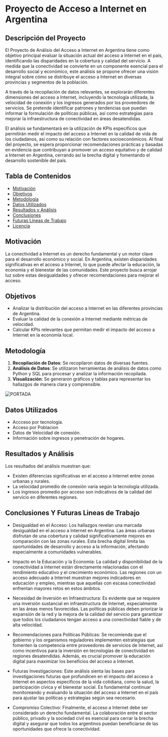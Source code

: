 # Proyecto de Acceso a Internet en Argentina

## Descripción del Proyecto

El Proyecto de Análisis del Acceso a Internet en Argentina tiene como objetivo principal evaluar la situación actual del acceso a Internet en el país, identificando las disparidades en la cobertura y calidad del servicio. A medida que la conectividad se convierte en un componente esencial para el desarrollo social y económico, este análisis se propone ofrecer una visión integral sobre cómo se distribuye el acceso a Internet en diversas provincias y segmentos de la población.

A través de la recopilación de datos relevantes, se explorarán diferentes dimensiones del acceso a Internet, incluyendo la tecnología utilizada, la velocidad de conexión y los ingresos generados por los proveedores de servicios. Se pretende identificar patrones y tendencias que puedan informar la formulación de políticas públicas, así como estrategias para mejorar la infraestructura de conectividad en áreas desatendidas.

El análisis se fundamentará en la utilización de KPIs específicos que permitirán medir el impacto del acceso a Internet en la calidad de vida de los ciudadanos, así como su relación con factores socioeconómicos. Al final del proyecto, se espera proporcionar recomendaciones prácticas y basadas en evidencia que contribuyan a promover un acceso equitativo y de calidad a Internet en Argentina, cerrando así la brecha digital y fomentando el desarrollo sostenible del país.


## Tabla de Contenidos
- [Motivación](#motivación)
- [Objetivos](#objetivos)
- [Metodología](#metodología)
- [Datos Utilizados](#datos-utilizados)
- [Resultados y Análisis](#resultados-y-análisis)
- [Conclusiones](#conclusiones)
- [Futuras Líneas de Trabajo](#futuras-líneas-de-trabajo)
- [Licencia](#licencia)

## Motivación
La conectividad a Internet es un derecho fundamental y un motor clave para el desarrollo económico y social. En Argentina, existen disparidades significativas en el acceso a Internet, lo que puede afectar la educación, la economía y el bienestar de las comunidades. Este proyecto busca arrojar luz sobre estas desigualdades y ofrecer recomendaciones para mejorar el acceso.

## Objetivos
- Analizar la distribución del acceso a Internet en las diferentes provincias de Argentina.
- Evaluar la calidad de la conexión a Internet mediante métricas de velocidad.
- Calcular KPIs relevantes que permitan medir el impacto del acceso a Internet en la economía local.

## Metodología
1. **Recopilación de Datos**: Se recopilaron datos de diversas fuentes.
2. **Análisis de Datos**: Se utilizaron herramientas de análisis de datos como Python y SQL para procesar y analizar la información recopilada.
3. **Visualización**: Se generaron gráficos y tablas para representar los hallazgos de manera clara y comprensible.

![PORTADA](https://github.com/user-attachments/assets/bcb6154e-f0df-407f-b54d-39f2792b9550)


## Datos Utilizados
- Accceso por tecnología.
- Acceso por Poblacion
- Datos de Velocidad de conexión.
- Información sobre ingresos y penetración de hogares.

## Resultados y Análisis
Los resultados del análisis muestran que:
- Existen diferencias significativas en el acceso a Internet entre zonas urbanas y rurales.
- La velocidad promedio de conexión varía según la tecnología utilizada.
- Los ingresos promedio por acceso son indicativos de la calidad del servicio en diferentes regiones.

## Conclusiones Y Futuras Lineas de Trabajo

- Desigualdad en el Acceso: Los hallazgos revelan una marcada desigualdad en el acceso a Internet en Argentina. Las áreas urbanas disfrutan de una cobertura y calidad significativamente mejores en comparación con las zonas rurales. Esta brecha digital limita las oportunidades de desarrollo y acceso a la información, afectando especialmente a comunidades vulnerables.

- Impacto en la Educación y la Economía: La calidad y disponibilidad de la conectividad a Internet están directamente relacionadas con el rendimiento educativo y el crecimiento económico. Las regiones con un acceso adecuado a Internet muestran mejores indicadores en educación y empleo, mientras que aquellas con escasa conectividad enfrentan mayores retos en estos ámbitos.

- Necesidad de Inversión en Infraestructura: Es evidente que se requiere una inversión sustancial en infraestructura de Internet, especialmente en las áreas menos favorecidas. Las políticas públicas deben priorizar la expansión de la red y la mejora de la calidad del servicio para garantizar que todos los ciudadanos tengan acceso a una conectividad fiable y de alta velocidad.

- Recomendaciones para Políticas Públicas: Se recomienda que el gobierno y los organismos reguladores implementen estrategias que fomenten la competencia entre proveedores de servicios de Internet, así como incentivos para la inversión en tecnologías de conectividad en regiones desatendidas. Además, es crucial promover la educación digital para maximizar los beneficios del acceso a Internet.

- Futuras Investigaciones: Este análisis sienta las bases para investigaciones futuras que profundicen en el impacto del acceso a Internet en aspectos específicos de la vida cotidiana, como la salud, la participación cívica y el bienestar social. Es fundamental continuar monitoreando y evaluando la situación del acceso a Internet en el país para ajustar las políticas y estrategias según sea necesario.

- Compromiso Colectivo: Finalmente, el acceso a Internet debe ser considerado un derecho fundamental. La colaboración entre el sector público, privado y la sociedad civil es esencial para cerrar la brecha digital y asegurar que todos los argentinos puedan beneficiarse de las oportunidades que ofrece la conectividad.


